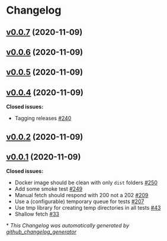 # Changelog

## [v0.0.7](https://github.com/SmartBear/git-en-boite/tree/v0.0.7) (2020-11-09)

## [v0.0.6](https://github.com/SmartBear/git-en-boite/tree/v0.0.6) (2020-11-09)

## [v0.0.5](https://github.com/SmartBear/git-en-boite/tree/v0.0.5) (2020-11-09)

## [v0.0.4](https://github.com/SmartBear/git-en-boite/tree/v0.0.4) (2020-11-09)

**Closed issues:**

- Tagging releases [\#240](https://github.com/SmartBear/git-en-boite/issues/240)

## [v0.0.2](https://github.com/SmartBear/git-en-boite/tree/v0.0.2) (2020-11-09)

## [v0.0.1](https://github.com/SmartBear/git-en-boite/tree/v0.0.1) (2020-11-09)

**Closed issues:**

- Docker image should be clean with only `dist` folders [\#250](https://github.com/SmartBear/git-en-boite/issues/250)
- Add some smoke test [\#249](https://github.com/SmartBear/git-en-boite/issues/249)
- Manual fetch should respond with 200 not a 202 [\#209](https://github.com/SmartBear/git-en-boite/issues/209)
- Use a \(configurable\) temporary queue for tests [\#207](https://github.com/SmartBear/git-en-boite/issues/207)
- Use tmp library for creating temp directories in all tests [\#43](https://github.com/SmartBear/git-en-boite/issues/43)
- Shallow fetch [\#33](https://github.com/SmartBear/git-en-boite/issues/33)



\* *This Changelog was automatically generated by [github_changelog_generator](https://github.com/github-changelog-generator/github-changelog-generator)*
